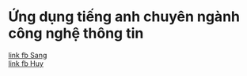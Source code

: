 # Ứng dụng tiếng anh chuyên ngành công nghệ thông tin
[link fb Sang](https://www.facebook.com/kenny.babys.9/) <br>
[link fb Huy](https://www.facebook.com/quanghuybest2k2/)

